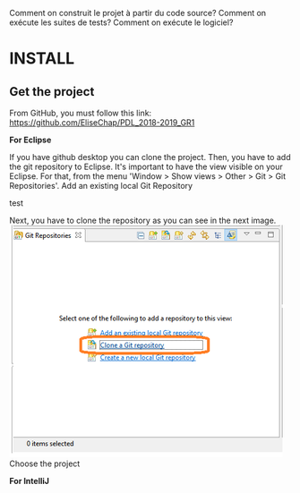 Comment on construit le projet à partir du code source?
Comment on exécute les suites de tests?
Comment on exécute le logiciel?

# INSTALL 

## Get the project 

From GitHub, you must follow this link: https://github.com/EliseChap/PDL_2018-2019_GR1

**For Eclipse**

If you have github desktop you can clone the project. 
Then, you have to add the git repository to Eclipse. It's important to have the view visible on your Eclipse. For that, from the menu 'Window > Show views > Other > Git > Git Repositories'.
Add an existing  local Git Repository

test



Next, you have to clone the repository as you can see in the next image.
<img src= "ANNEXES/imgGitRepositories.png"><br>
Choose the project 









**For IntelliJ**



